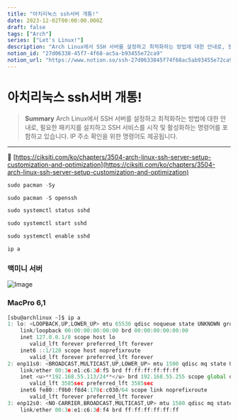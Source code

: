 ```yaml
---
title: "아치리눅스 ssh서버 개통!"
date: 2023-12-02T00:00:00.000Z
draft: false
tags: ["Arch"]
series: ["Let's Linux!"]
description: "Arch Linux에서 SSH 서버를 설정하고 최적화하는 방법에 대한 안내로, 필요한 패키지를 설치하고 SSH 서비스를 시작 및 활성화하는 명령어를 포함하고 있습니다. IP 주소 확인을 위한 명령어도 제공됩니다."
notion_id: "27d06338-45f7-4f68-ac5a-b93455e72ca9"
notion_url: "https://www.notion.so/ssh-27d0633845f74f68ac5ab93455e72ca9"
---
```


# 아치리눅스 ssh서버 개통!

> **Summary**
> Arch Linux에서 SSH 서버를 설정하고 최적화하는 방법에 대한 안내로, 필요한 패키지를 설치하고 SSH 서비스를 시작 및 활성화하는 명령어를 포함하고 있습니다. IP 주소 확인을 위한 명령어도 제공됩니다.

---

🔗 [https://ciksiti.com/ko/chapters/3504-arch-linux-ssh-server-setup-customization-and-optimization](https://ciksiti.com/ko/chapters/3504-arch-linux-ssh-server-setup-customization-and-optimization)

```javascript
sudo pacman -Sy
```

```javascript
sudo pacman -S openssh
```

```javascript
sudo systemctl status sshd
```

```javascript
sudo systemctl start sshd
```

```javascript
sudo systemctl enable sshd
```

```javascript
ip a
```


### 맥미니 서버

![Image](https://prod-files-secure.s3.us-west-2.amazonaws.com/09ccd4d5-876c-4bba-bbdf-cc77a0a11257/31c92f79-6186-4986-b1ce-f41a1dda5fb5/IMG_1882.jpeg?X-Amz-Algorithm=AWS4-HMAC-SHA256&X-Amz-Content-Sha256=UNSIGNED-PAYLOAD&X-Amz-Credential=ASIAZI2LB466XMVRWGYU%2F20250724%2Fus-west-2%2Fs3%2Faws4_request&X-Amz-Date=20250724T102004Z&X-Amz-Expires=3600&X-Amz-Security-Token=IQoJb3JpZ2luX2VjEAIaCXVzLXdlc3QtMiJIMEYCIQCubn4AS%2F5LCxz%2F1wgMvS1f8PIfRdisVxNtu4Vjpbc26QIhANUop8VQvwTsLASll9Tlv2diyS18dxANYHzv1d1kKaVBKv8DCCoQABoMNjM3NDIzMTgzODA1Igz7NtqZe27YsioeAyYq3APxtJNIY%2F5Ge2mgo5Gnk63BKVQKrFhoi8fvdTDaRmGpWcPZQiYoZukq5aSSQZIblSZ9Y%2BAm8cBsETmtlC%2Fjyx5SB%2FeRQow0jeco7w%2BwBzQFp5bkYw12n3sUt8M5lzs8gEnaHLeBaDdXcuSsmwtIQetEGrN9zOW1vKwrkz97mcIJeObr648dLvdR6u0zpE917TSIuRK%2BIWZFGd0U3R5flVzabytTwhfksGNCNPSAk1eTnNCweVwcHgeCPUL6NLDYKhqbA%2BrO40YWwtWY24nAPjPyu2JPWaajDVpJ2zWFW6x8yw0%2BSjxx0lQ5PbTxz0Mkwjc6UOzKmBi6pD3ysqy0xx1tnxSIfqu%2FSLFQP%2FjUibIU1MHTVNBLr3PQZT0FDKqEX5tBq5mAbYe7EglPTeip%2BbB%2BVxih5F%2BOpfUaDmxztvAp%2F9suCVArBM4XslogtzRbaZbMu%2F9pbTP6vHSvz9Iiw7js3gQgp5AyR2H5wXNhH3pSJrhpJsT7o2o6WLdhJW%2Fd%2Bej1SPBGNmKEaPN1ounMUiLMRG93oULeMtQpa7lZaqepqV84leK70eGId5zf2E%2B0faxb3kY9Wb8OuDBxP9UkPGjI44LFnHpWLmtNTaMWQKpSmqftpx%2B%2BtR%2BBiVmTsjCf9ofEBjqkASAxxQ4hh8%2FPhL89Qn1q1KtpI9wd5I4u28NycjmDzcNHNyKZ3%2Fneq%2FjAV5ekVmClphEvBOHT8WSZXSyxHpA1r4wHMoJ8rOB8nJc7Hlru5TTe8LI%2BWpRXVWC%2Fr2pHbgC8RavzUsFsS1f4vTLxr9mhj7flH%2BQMPTXnxDO5odsnIHKrODoxhBc%2BPz8%2Bd%2BvCgRqIwtmVvCDJQOe8cVXlnmDZXTkfoOfK&X-Amz-Signature=26d43711db3e4e0c22ea1123ac46c282960a1eddb8840101eb1d305d35605b78&X-Amz-SignedHeaders=host&x-amz-checksum-mode=ENABLED&x-id=GetObject)

### MacPro 6,1

```javascript
[sbu@archlinux ~]$ ip a
1: lo: <LOOPBACK,UP,LOWER_UP> mtu 65536 qdisc noqueue state UNKNOWN group default qlen 1000
    link/loopback 00:00:00:00:00:00 brd 00:00:00:00:00:00
    inet 127.0.0.1/8 scope host lo
       valid_lft forever preferred_lft forever
    inet6 ::1/128 scope host noprefixroute 
       valid_lft forever preferred_lft forever
2: enp11s0: <BROADCAST,MULTICAST,UP,LOWER_UP> mtu 1500 qdisc mq state UP group default qlen 1000
    link/ether 00:3e:e1:c6:3d:f5 brd ff:ff:ff:ff:ff:ff
    inet <u>**192.168.55.113/24**</u> brd 192.168.55.255 scope global dynamic noprefixroute enp11s0
       valid_lft 3585sec preferred_lft 3585sec
    inet6 fe80::f9b0:f8d4:178c:c030/64 scope link noprefixroute 
       valid_lft forever preferred_lft forever
3: enp12s0: <NO-CARRIER,BROADCAST,MULTICAST,UP> mtu 1500 qdisc mq state DOWN group default qlen 1000
    link/ether 00:3e:e1:c6:3d:f4 brd ff:ff:ff:ff:ff:ff
```

